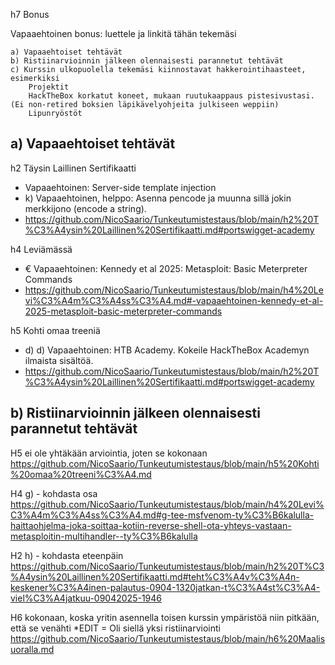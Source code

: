 h7 Bonus

Vapaaehtoinen bonus: luettele ja linkitä tähän tekemäsi

    a) Vapaaehtoiset tehtävät
    b) Ristiinarvioinnin jälkeen olennaisesti parannetut tehtävät
    c) Kurssin ulkopuolella tekemäsi kiinnostavat hakkerointihaasteet, esimerkiksi
        Projektit
        HackTheBox korkatut koneet, mukaan ruutukaappaus pistesivustasi. (Ei non-retired boksien läpikävelyohjeita julkiseen weppiin)
        Lipunryöstöt

## a) Vapaaehtoiset tehtävät

h2 Täysin Laillinen Sertifikaatti 
  * Vapaaehtoinen: Server-side template injection
  * k) Vapaaehtoinen, helppo: Asenna pencode ja muunna sillä jokin merkkijono (encode a string).
  * https://github.com/NicoSaario/Tunkeutumistestaus/blob/main/h2%20T%C3%A4ysin%20Laillinen%20Sertifikaatti.md#portswigget-academy

h4 Leviämässä
  * € Vapaaehtoinen: Kennedy et al 2025: Metasploit: Basic Meterpreter Commands
  * https://github.com/NicoSaario/Tunkeutumistestaus/blob/main/h4%20Levi%C3%A4m%C3%A4ss%C3%A4.md#-vapaaehtoinen-kennedy-et-al-2025-metasploit-basic-meterpreter-commands

h5 Kohti omaa treeniä
  * d) d) Vapaaehtoinen: HTB Academy. Kokeile HackTheBox Academyn ilmaista sisältöä.
  * https://github.com/NicoSaario/Tunkeutumistestaus/blob/main/h2%20T%C3%A4ysin%20Laillinen%20Sertifikaatti.md#portswigget-academy


## b) Ristiinarvioinnin jälkeen olennaisesti parannetut tehtävät

H5 ei ole yhtäkään arviointia, joten se kokonaan https://github.com/NicoSaario/Tunkeutumistestaus/blob/main/h5%20Kohti%20omaa%20treeni%C3%A4.md

H4 g) - kohdasta osa
https://github.com/NicoSaario/Tunkeutumistestaus/blob/main/h4%20Levi%C3%A4m%C3%A4ss%C3%A4.md#g-tee-msfvenom-ty%C3%B6kalulla-haittaohjelma-joka-soittaa-kotiin-reverse-shell-ota-yhteys-vastaan-metasploitin-multihandler--ty%C3%B6kalulla

H2 h) - kohdasta eteenpäin https://github.com/NicoSaario/Tunkeutumistestaus/blob/main/h2%20T%C3%A4ysin%20Laillinen%20Sertifikaatti.md#teht%C3%A4v%C3%A4n-keskener%C3%A4inen-palautus-0904-1320jatkan-t%C3%A4st%C3%A4-viel%C3%A4jatkuu-09042025-1946

H6 kokonaan, koska yritin asennella toisen kurssin ympäristöä niin pitkään, että se venähti *EDIT = Oli siellä yksi ristiinarviointi
https://github.com/NicoSaario/Tunkeutumistestaus/blob/main/h6%20Maalisuoralla.md
